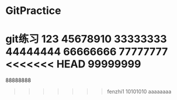 # GitPractice
git练习
123
45678910
33333333
44444444
66666666
77777777
<<<<<<< HEAD
99999999
=======
88888888
>>>>>>> fenzhi1
10101010
aaaaaaaa
